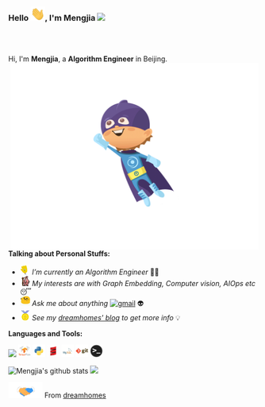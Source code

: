 ###  Hello <img src="https://github.com/SatYu26/SatYu26/blob/master/Assets/Hi.gif" width="29px">, I'm Mengjia <img src="https://media.giphy.com/media/VgCDAzcKvsR6OM0uWg/giphy.gif" width="50">

<br />
<br />

Hi, I'm **Mengjia**, a **Algorithm Engineer** in Beijing.
<img src="https://github.com/SatYu26/SatYu26/blob/master/Assets/super-kid.gif" alt="Super Kid" align="right" width="500">

**Talking about Personal Stuffs:**

- <img alt="GIF" src="https://github.com/SatYu26/SatYu26/blob/master/Assets/wave.gif" width="20vw" /> *I’m currently an Algorithm Engineer* 👨‍💻
- <img alt="GIF" src="https://github.com/SatYu26/SatYu26/blob/master/Assets/gandalf_parrot.gif" width="20vw" /> *My interests are with Graph Embedding, Computer vision, AIOps etc* 😴
- <img alt="GIF" src="https://github.com/SatYu26/SatYu26/blob/master/Assets/happy.gif" width="20vw" /> *Ask me about anything*  [![gmail](https://img.shields.io/badge/-Gmail-c14438?style=flat-square&logo=Gmail&logoColor=white&link=mailto:shenmj13@gmail.com)](mailto:shenmj13@gmail.com) 👽
- <img alt="GIF" src="https://github.com/SatYu26/SatYu26/blob/master/Assets/Medal.gif" width="20vw" /> *See my [dreamhomes' blog](https://dreamhomes.github.io/) to get more info* 💡


**Languages and Tools:**  

<code><img height="25" src="https://pytorch.org/assets/images/pytorch-logo.png"></code>
<code><img height="25" src="https://raw.githubusercontent.com/github/explore/80688e429a7d4ef2fca1e82350fe8e3517d3494d/topics/tensorflow/tensorflow.png"></code>
<code><img height="25" src="https://raw.githubusercontent.com/github/explore/80688e429a7d4ef2fca1e82350fe8e3517d3494d/topics/python/python.png"></code>
<code><img height="25" src="https://raw.githubusercontent.com/github/explore/80688e429a7d4ef2fca1e82350fe8e3517d3494d/topics/scala/scala.png"></code>
<code><img height="25" src="https://raw.githubusercontent.com/github/explore/80688e429a7d4ef2fca1e82350fe8e3517d3494d/topics/mysql/mysql.png"></code>
<code><img height="25" src="https://raw.githubusercontent.com/github/explore/80688e429a7d4ef2fca1e82350fe8e3517d3494d/topics/git/git.png"></code>
<code><img height="25" src="https://raw.githubusercontent.com/github/explore/80688e429a7d4ef2fca1e82350fe8e3517d3494d/topics/terminal/terminal.png"></code>

![Mengjia's github stats](https://github-readme-stats.vercel.app/api?username=dreamhomes&show_icons=true&hide_border=true)
<a href="https://github.com/Daggy1234">
  <img src="https://github-readme-stats.vercel.app/api/top-langs/?username=dreamhomes&layout=compact" />
</a>


<img src="https://github.com/SatYu26/SatYu26/blob/master/Assets/Handshake.gif" height="32px"> From [dreamhomes](https://github.com/dreamhomes)
